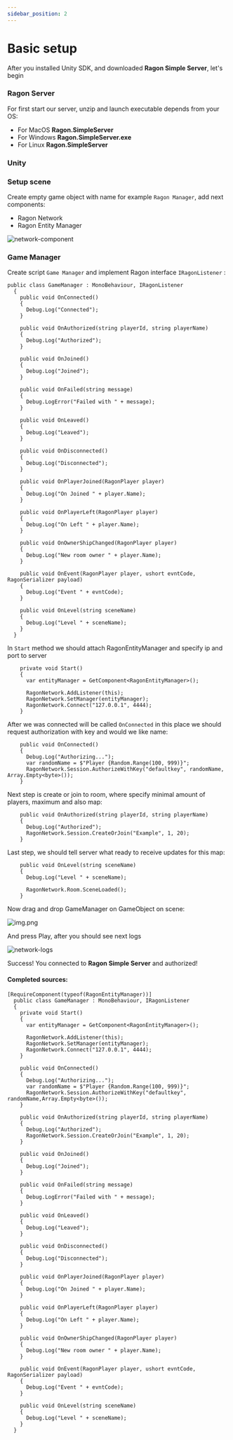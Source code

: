 ```yaml
---
sidebar_position: 2
---
```


# Basic setup

After you installed Unity SDK, and downloaded **Ragon Simple Server**, let's begin

### Ragon Server

For first start our server, unzip and launch executable depends from your OS:

- For MacOS **Ragon.SimpleServer**
- For Windows **Ragon.SimpleServer.exe**
- For Linux **Ragon.SimpleServer**

### Unity

### Setup scene

Create empty game object with name for example ``Ragon Manager``, add next components:

- Ragon Network
- Ragon Entity Manager

![network-component](/img/network-component.png)

### Game Manager

Create script ``Game Manager`` and implement Ragon interface ```IRagonListener``` :
```
public class GameManager : MonoBehaviour, IRagonListener
  {
    public void OnConnected()
    {
      Debug.Log("Connected");
    }
    
    public void OnAuthorized(string playerId, string playerName)
    {
      Debug.Log("Authorized");
    }
    
    public void OnJoined()
    {
      Debug.Log("Joined");
    }

    public void OnFailed(string message)
    {
      Debug.LogError("Failed with " + message);
    }

    public void OnLeaved()
    {
      Debug.Log("Leaved");
    }

    public void OnDisconnected()
    {
      Debug.Log("Disconnected");
    }

    public void OnPlayerJoined(RagonPlayer player)
    {
      Debug.Log("On Joined " + player.Name);
    }

    public void OnPlayerLeft(RagonPlayer player)
    {
      Debug.Log("On Left " + player.Name);
    }

    public void OnOwnerShipChanged(RagonPlayer player)
    {
      Debug.Log("New room owner " + player.Name);
    }

    public void OnEvent(RagonPlayer player, ushort evntCode, RagonSerializer payload)
    {
      Debug.Log("Event " + evntCode);
    }

    public void OnLevel(string sceneName)
    {
      Debug.Log("Level " + sceneName);
    }
  }
```

In ```Start``` method we should attach RagonEntityManager and specify ip and port to server 

```
    private void Start()
    {
      var entityManager = GetComponent<RagonEntityManager>(); 
 
      RagonNetwork.AddListener(this);
      RagonNetwork.SetManager(entityManager);
      RagonNetwork.Connect("127.0.0.1", 4444);
    }
```

After we was connected will be called ```OnConnected``` in this place we should request authorization with key and would we like name:
```
    public void OnConnected()
    {
      Debug.Log("Authorizing...");
      var randomName = $"Player {Random.Range(100, 999)}";
      RagonNetwork.Session.AuthorizeWithKey("defaultkey", randomName, Array.Empty<byte>());
    }
```
Next step is create or join to room, where specify minimal amount of players, maximum and also map:

```
    public void OnAuthorized(string playerId, string playerName)
    {
      Debug.Log("Authorized");
      RagonNetwork.Session.CreateOrJoin("Example", 1, 20);
    }
```

Last step, we should tell server what ready to receive updates for this map:
```
    public void OnLevel(string sceneName)
    {
      Debug.Log("Level " + sceneName);

      RagonNetwork.Room.SceneLoaded();
    }
```

Now drag and drop GameManager on GameObject on scene:

![img.png](/img/ragon-manager.png)

And press Play, after you should see next logs

![network-logs](/img/network-logs.png)

Success! You connected to **Ragon Simple Server** and authorized!

#### Completed sources:
```
[RequireComponent(typeof(RagonEntityManager))]
  public class GameManager : MonoBehaviour, IRagonListener
  {
    private void Start()
    {
      var entityManager = GetComponent<RagonEntityManager>();
 
      RagonNetwork.AddListener(this);
      RagonNetwork.SetManager(entityManager);
      RagonNetwork.Connect("127.0.0.1", 4444);
    }
    
    public void OnConnected()
    {
      Debug.Log("Authorizing...");
      var randomName = $"Player {Random.Range(100, 999)}";
      RagonNetwork.Session.AuthorizeWithKey("defaultkey", randomName,Array.Empty<byte>());
    }
    
    public void OnAuthorized(string playerId, string playerName)
    {
      Debug.Log("Authorized");
      RagonNetwork.Session.CreateOrJoin("Example", 1, 20);
    }

    public void OnJoined()
    {
      Debug.Log("Joined");
    }

    public void OnFailed(string message)
    {
      Debug.LogError("Failed with " + message);
    }

    public void OnLeaved()
    {
      Debug.Log("Leaved");
    }

    public void OnDisconnected()
    {
      Debug.Log("Disconnected");
    }

    public void OnPlayerJoined(RagonPlayer player)
    {
      Debug.Log("On Joined " + player.Name);
    }

    public void OnPlayerLeft(RagonPlayer player)
    {
      Debug.Log("On Left " + player.Name);
    }

    public void OnOwnerShipChanged(RagonPlayer player)
    {
      Debug.Log("New room owner " + player.Name);
    }

    public void OnEvent(RagonPlayer player, ushort evntCode, RagonSerializer payload)
    {
      Debug.Log("Event " + evntCode);
    }

    public void OnLevel(string sceneName)
    {
      Debug.Log("Level " + sceneName);
    }
  }
```